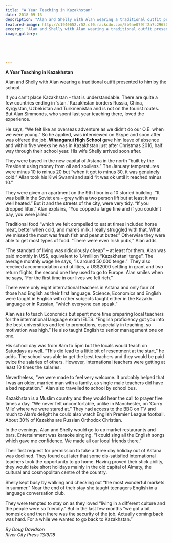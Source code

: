 ```yaml
---
title: "A Year Teaching in Kazakhstan"
date: 2018-09-13
description: "Alan and Shelly with Alan wearing a traditional outfit presented to him by the school in Kazakhstan..."
featured-image: http://c1940652.r52.cf0.rackcdn.com/5b9ae079ff2a7c29650003e1/Alan-Simmonds-rcp-13-sept.jpg
excerpt: "Alan and Shelly with Alan wearing a traditional outfit presented to him by the school in Kazakhstan."
image_gallery:
    
    
    
    
    
---
```


<p class="BasicParagraph"><strong>A Year Teaching in Kazakhstan</strong></p>
<p>Alan and Shelly with Alan wearing a traditional outfit presented to him by the school.</p>
<p class="BasicParagraph">If you can&rsquo;t place Kazakhstan - that is understandable. There are quite a few countries ending in &lsquo;stan.&rsquo; Kazakhstan borders Russia, China, Kyrgystan, Uzbekistan and Turkmenistan and is not on the tourist routes. But Alan Simmonds, who spent last year teaching there, loved the experience.</p>
<p class="BasicParagraph">He says, &ldquo;We felt like an overseas adventure as we didn&rsquo;t do our O.E. when we were young.&rdquo; So he applied, was interviewed on Skype and soon after was offered the job. <strong>Whanganui High School</strong> gave him leave of absence and within five weeks he was in Kazakhstan just after Christmas 2016, half way through their school year. His wife Shelly arrived soon after.</p>
<p class="BasicParagraph">They were based in the new capital of Astana in the north &ldquo;built by the President using money from oil and soulless.&rdquo; The January temperatures were minus 10 to minus 20 but &ldquo;when it got to minus 30, it was genuinely cold.&rdquo; Allan took his Kiwi Swanni and said &ldquo;it was ok until it reached minus 10.&rdquo;</p>
<p class="BasicParagraph">They were given an apartment on the 9th floor in a 10 storied building. &ldquo;It was built in the Soviet era &ndash; grey with a two person lift but at least it was well heated.&rdquo; But it and the streets of the city, were very tidy. &ldquo;If you dropped litter,&rdquo; Alan explains, &ldquo;You copped a large fine and if you couldn&rsquo;t pay, you were jailed.&rdquo;</p>
<p class="BasicParagraph">Traditional food &ldquo;which we felt compelled to eat at times included horse meat, better when cold, and mare&rsquo;s milk. I really struggled with that. What we missed the most was fresh fish and peanut butter.&rdquo; Otherwise they were able to get most types of food. &ldquo;There were even Irish pubs,&rdquo; Alan adds</p>
<p class="BasicParagraph">&ldquo;The standard of living was ridiculously cheap&rdquo; &ndash; at least for them. Alan was paid monthly in US$, equivalent to 1.4million &ldquo;Kazakhstani tenge&rdquo;. The average monthly wage he says, &ldquo;is around 50,000 tenge.&rdquo;&nbsp; They also received accommodation and utilities, a US$2000 settling in grant and two return flights, the second one they used to go to Europe. Alan smiles when he says, &ldquo;For the first time in our lives we felt rich.&rdquo;</p>
<p class="BasicParagraph">There were only eight international teachers in Astana and only four of those had English as their first language. Science, Economics and English were taught in English with other subjects taught either in the Kazakh language or in Russian, &ldquo;which everyone can speak.&rdquo;</p>
<p class="BasicParagraph">Alan was to teach Economics but spent more time preparing local teachers for the international language exam IELTS. &ldquo;English proficiency got you into the best universities and led to promotions, especially in teaching, so motivation was high.&rdquo; He also taught English to senior management one on one.</p>
<p class="BasicParagraph">His school day was from 8am to 5pm but the locals would teach on Saturdays as well. &ldquo;This did lead to a little bit of resentment at the start,&rdquo; he adds. The school was able to get the best teachers and they would be paid twice the salaries of others. However, international teachers were getting at least 10 times the salaries.</p>
<p class="BasicParagraph">Nevertheless, &ldquo;we were made to feel very welcome. It probably helped that I was an older, married man with a family, as single male teachers did have a bad reputation.&rdquo;&nbsp; Alan also travelled to school by school bus.</p>
<p class="BasicParagraph">Kazakhstan is a Muslim country and they would hear the call to prayer five times a day. &ldquo;We never felt uncomfortable, unlike in Manchester, on &lsquo;Curry Mile&rsquo; where we were stared at.&rdquo; They had access to the BBC on TV and much to Alan&rsquo;s delight he could also watch English Premier League football. About 30% of Kazakhs are Russian Orthodox Christian.</p>
<p class="BasicParagraph">In the evenings, Alan and Shelly would go to up market restaurants and bars. Entertainment was karaoke singing. &ldquo;I could sing all the English songs which gave me confidence. We made all our local friends there.&rdquo;</p>
<p class="BasicParagraph">Their first request for permission to take a three day holiday out of Astana was declined. They found out later that some dis-satisfied international teachers took the opportunity to go home. Having proved their stick ability, they would take short holidays mainly in the old capital of Almaty, the cultural and cosmopolitan centre of the country.</p>
<p class="BasicParagraph">Shelly kept busy by walking and checking out &ldquo;the most wonderful markets in summer.&rdquo; Near the end of their stay she taught teenagers English in a language conversation club.</p>
<p class="BasicParagraph">They were tempted to stay on as they loved &ldquo;living in a different culture and the people were so friendly.&rdquo; But in the last few months &ldquo;we got a bit homesick and then there was the security of the job. Actually coming back was hard. For a while we wanted to go back to Kazakhstan.&rdquo;&nbsp;</p>
<p class="BasicParagraph"><em>By Doug Davidson</em><br /><em>River City Press 13/9/18</em></p>

